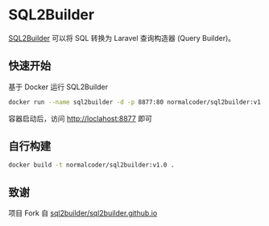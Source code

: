 # SQL2Builder

[SQL2Builder](https://github.com/sql2builder/sql2builder.github.io) 可以将 SQL 转换为 Laravel 查询构造器 (Query Builder)。

## 快速开始

基于 Docker 运行 SQL2Builder

```bash
docker run --name sql2builder -d -p 8877:80 normalcoder/sql2builder:v1.0
```

容器启动后，访问 [http://loclahost:8877](http://loclahost:8877) 即可

## 自行构建

```bash
docker build -t normalcoder/sql2builder:v1.0 .
```

## 致谢

项目 Fork 自 [sql2builder/sql2builder.github.io](https://github.com/sql2builder/sql2builder.github.io)
